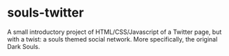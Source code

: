 # souls-twitter
A small introductory project of HTML/CSS/Javascript of a Twitter page, but with a twist: a souls themed social network. More specifically, the original Dark Souls.
